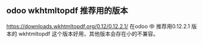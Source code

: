 ## odoo wkhtmltopdf 推荐用的版本

https://downloads.wkhtmltopdf.org/0.12/0.12.2.1/
在odoo 中 推荐用0.12.2.1 版本的  wkhtmltopdf
这个版本好用，其他版本会存在小的不兼容。
